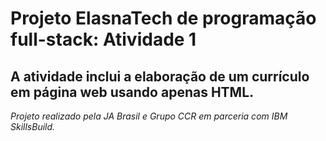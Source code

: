 # Projeto ElasnaTech de programação full-stack: Atividade 1
 ## <b>A atividade inclui a elaboração de um currículo em página web usando apenas HTML.</b>
 <i>Projeto realizado pela JA Brasil e Grupo CCR em parceria com IBM SkillsBuild.</i>
